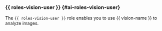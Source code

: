 ### {{ roles-vision-user }} {#ai-roles-vision-user}

The `{{ roles-vision-user }}` role enables you to use {{ vision-name }} to analyze images.